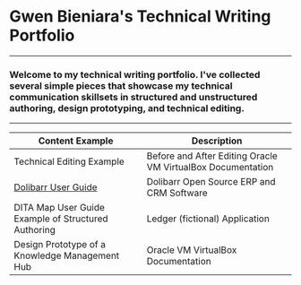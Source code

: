 # Gwen Bieniara's Technical Writing Portfolio
-------
### Welcome to my technical writing portfolio. I've collected several simple pieces that showcase my technical communication skillsets in structured and unstructured authoring, design prototyping, and technical editing.
-----------

| Content Example | Description |
| ----| -----|
|Technical Editing Example | Before and After Editing Oracle VM VirtualBox Documentation|
|[Dolibarr User Guide](https://github.com/bieniaragwen/technicalwritingportfolio/blob/main/dolibarr_userguide%20-%20Gwen%20Bieniara.pdf)| Dolibarr Open Source ERP and CRM Software| 
|DITA Map User Guide Example of Structured Authoring| Ledger (fictional) Application|
|Design Prototype of a Knowledge Management Hub | Oracle VM VirtualBox Documentation|
